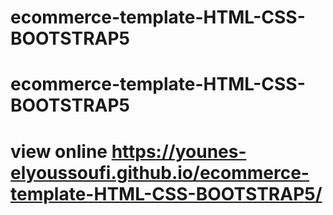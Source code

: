 # ecommerce-template-HTML-CSS-BOOTSTRAP5
ecommerce-template-HTML-CSS-BOOTSTRAP5
========================================================================================
view online https://younes-elyoussoufi.github.io/ecommerce-template-HTML-CSS-BOOTSTRAP5/
========================================================================================
